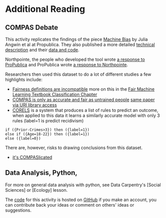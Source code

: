 # Additional Reading

## COMPAS Debate

This activity replicates the findings of the piece [Machine Bias](https://www.propublica.org/article/machine-bias-risk-assessments-in-criminal-sentencing) by Julia Angwin et al at Propublica.
They also published a more detailed [technical description](https://www.propublica.org/article/how-we-analyzed-the-compas-recidivism-algorithm) and their [data and code](https://github.com/propublica/compas-analysis).

Northpointe, the people who developed the tool wrote [a response to ProPublica](https://www.equivant.com/response-to-propublica-demonstrating-accuracy-equity-and-predictive-parity/) and ProPublica wrote [a response to Northpointe](https://www.propublica.org/article/technical-response-to-northpointe).

Researchers then used this dataset to do a lot of different studies a few highlights include:

- [Fairness definitions are incompatible](https://www.propublica.org/article/bias-in-criminal-risk-scores-is-mathematically-inevitable-researchers-say) more on this in the [Fair Machine Learning Textbook Classification Chapter](https://fairmlbook.org/classification.html)
- [COMPAS is only as accurate and fair as untrained people](https://advances.sciencemag.org/content/4/1/eaao5580) [same paper via URI library access](https://advances-sciencemag-org.uri.idm.oclc.org/content/4/1/eaao5580)
- [CORELS](https://corels.eecs.harvard.edu/index.html) is a system that produces a list of rules to predict an outcome, when applied to this data it learns a similarly accurate model with only 3 rules (label=1 is predict recidivism)
```
if ({Prior-Crimes>3}) then ({label=1})
else if ({Age=18-22}) then ({label=1})
else ({label=0})
```

There are, however, risks to drawing conclusions from this dataset.
- [it's COMPASlicated](https://arxiv.org/abs/2106.05498)


## Data Analysis, Python,

For more on general data analysis with python, see Data Carpentry's [Social Sciences] or [Ecology] lesson.

The [code]() for this activity is hosted on [GitHub]() if you make an account, you can contribute back your ideas or comment on others' ideas or suggestions.
